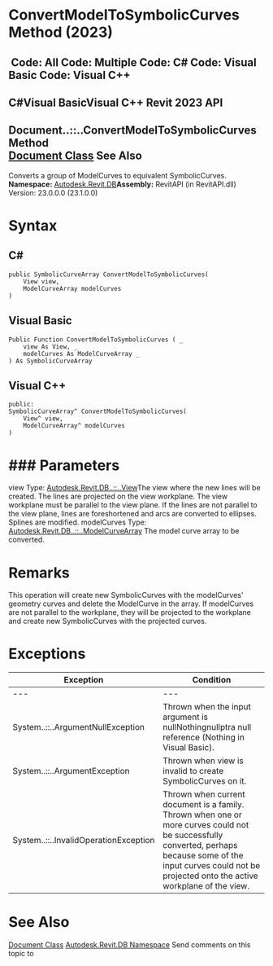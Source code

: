# ConvertModelToSymbolicCurves Method (2023)

﻿
 Code: All Code: Multiple Code: C# Code: Visual Basic Code: Visual C++   
---  
C#Visual BasicVisual C++
Revit 2023 API  
---  
Document..::..ConvertModelToSymbolicCurves Method   
[Document Class](db03274b-a107-aa32-9034-f3e0df4bb1ec.md "Document Class") See Also  
---  
Converts a group of ModelCurves to equivalent SymbolicCurves.
**Namespace:** [Autodesk.Revit.DB](87546ba7-461b-c646-cbb1-2cb8f5bff8b2.md "Autodesk.Revit.DB Namespace")**Assembly:** RevitAPI (in RevitAPI.dll) Version: 23.0.0.0 (23.1.0.0)
# Syntax
C#  
---  
```text
public SymbolicCurveArray ConvertModelToSymbolicCurves(
	View view,
	ModelCurveArray modelCurves
)
```
  
Visual Basic  
---  
```text
Public Function ConvertModelToSymbolicCurves ( _
	view As View, _
	modelCurves As ModelCurveArray _
) As SymbolicCurveArray
```
  
Visual C++  
---  
```text
public:
SymbolicCurveArray^ ConvertModelToSymbolicCurves(
	View^ view, 
	ModelCurveArray^ modelCurves
)
```
  
# ### Parameters
view
    Type: [Autodesk.Revit.DB..::..View](fb92a4e7-f3a7-ef14-e631-342179b18de9.md "View Class")The view where the new lines will be created. The lines are projected on the view workplane. The view workplane must be parallel to the view plane. If the lines are not parallel to the view plane, lines are foreshortened and arcs are converted to ellipses. Splines are modified.
modelCurves
    Type: [Autodesk.Revit.DB..::..ModelCurveArray](c7852e5b-0a34-771f-584f-3e9513bca50e.md "ModelCurveArray Class") The model curve array to be converted.
# Remarks
This operation will create new SymbolicCurves with the modelCurves' geometry curves and delete the ModelCurve in the array. If modelCurves are not parallel to the workplane, they will be projected to the workplane and create new SymbolicCurves with the projected curves.
# Exceptions
| Exception | Condition |
| --- | --- |
| --- | --- |
| System..::..ArgumentNullException | Thrown when the input argument is nullNothingnullptra null reference (Nothing in Visual Basic). |
| System..::..ArgumentException | Thrown when view is invalid to create SymbolicCurves on it. |
| System..::..InvalidOperationException | Thrown when current document is a family. Thrown when one or more curves could not be successfully converted, perhaps because some of the input curves could not be projected onto the active workplane of the view. |

# See Also
[Document Class](db03274b-a107-aa32-9034-f3e0df4bb1ec.md "Document Class")
[Autodesk.Revit.DB Namespace](87546ba7-461b-c646-cbb1-2cb8f5bff8b2.md "Autodesk.Revit.DB Namespace")
Send comments on this topic to 